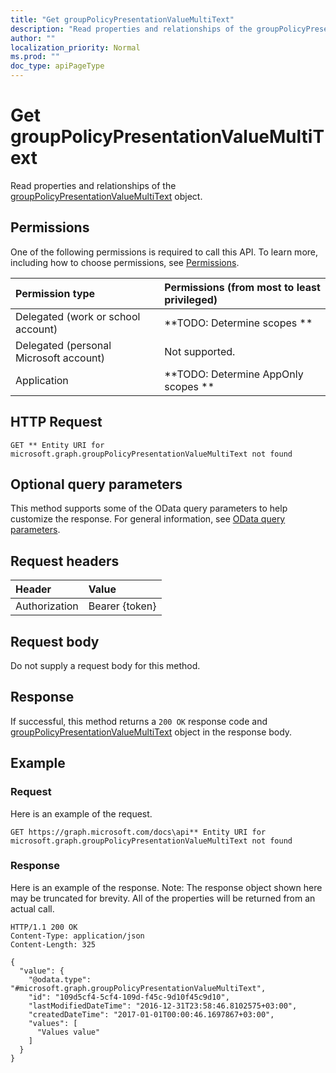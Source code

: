 ```yaml
---
title: "Get groupPolicyPresentationValueMultiText"
description: "Read properties and relationships of the groupPolicyPresentationValueMultiText object."
author: ""
localization_priority: Normal
ms.prod: ""
doc_type: apiPageType
---
```


# Get groupPolicyPresentationValueMultiText

Read properties and relationships of the [groupPolicyPresentationValueMultiText](../resources/grouppolicypresentationvaluemultitext.md) object.

## Permissions
One of the following permissions is required to call this API. To learn more, including how to choose permissions, see [Permissions](/concepts/permissions-reference.md).

|Permission type|Permissions (from most to least privileged)|
|:---|:---|
|Delegated (work or school account)|**TODO: Determine scopes **|
|Delegated (personal Microsoft account)|Not supported.|
|Application|**TODO: Determine AppOnly scopes **|

## HTTP Request
<!-- {
  "blockType": "ignored"
}
-->
``` http
GET ** Entity URI for microsoft.graph.groupPolicyPresentationValueMultiText not found
```

## Optional query parameters
This method supports some of the OData query parameters to help customize the response. For general information, see [OData query parameters](/graph/query-parameters).

## Request headers
|Header|Value|
|:---|:---|
|Authorization|Bearer {token}|

## Request body
Do not supply a request body for this method.

## Response
If successful, this method returns a `200 OK` response code and [groupPolicyPresentationValueMultiText](../resources/grouppolicypresentationvaluemultitext.md) object in the response body.

## Example

### Request
Here is an example of the request.
<!-- {
  "blockType": "request",
  "name": "get_grouppolicypresentationvaluemultitext"
}
-->
``` http
GET https://graph.microsoft.com/docs\api** Entity URI for microsoft.graph.groupPolicyPresentationValueMultiText not found
```

### Response
Here is an example of the response. Note: The response object shown here may be truncated for brevity. All of the properties will be returned from an actual call.
<!-- {
  "blockType": "response",
  "truncated": true,
  "@odata.type": "microsoft.graph.groupPolicyPresentationValueMultiText"
}
-->
``` http
HTTP/1.1 200 OK
Content-Type: application/json
Content-Length: 325

{
  "value": {
    "@odata.type": "#microsoft.graph.groupPolicyPresentationValueMultiText",
    "id": "109d5cf4-5cf4-109d-f45c-9d10f45c9d10",
    "lastModifiedDateTime": "2016-12-31T23:58:46.8102575+03:00",
    "createdDateTime": "2017-01-01T00:00:46.1697867+03:00",
    "values": [
      "Values value"
    ]
  }
}
```

